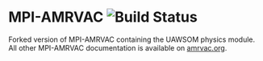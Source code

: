 # MPI-AMRVAC ![Build Status](https://travis-ci.org/amrvac/amrvac.svg?branch=master)


Forked version of MPI-AMRVAC containing the UAWSOM physics module. All other MPI-AMRVAC documentation is available on [amrvac.org](http://amrvac.org/).
